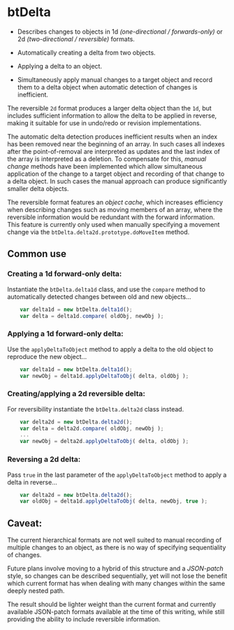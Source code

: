 # btDelta

* Describes changes to objects in 1d *(one-directional / forwards-only)*
  or 2d *(two-directional / reversible)* formats.

* Automatically creating a delta from two objects.

* Applying a delta to an object.

* Simultaneously apply manual changes to a target object and record them to a delta object
  when automatic detection of changes is inefficient.

The reversible `2d` format produces a larger delta object than the `1d`, but includes
sufficient information to allow the delta to be applied in reverse, making it suitable for
use in undo/redo or revision implementations.

The automatic delta detection produces inefficient results when an index has been removed
near the beginning of an array. In such cases all indexes after the point-of-removal are
interpreted as updates and the last index of the array is interpreted as a deletion.
To compensate for this, *manual change* methods have been implemented which allow
simultaneous application of the change to a target object and recording of that change to
a delta object. In such cases the manual approach can produce significantly smaller delta
objects.

The reversible format features an *object cache*, which increases efficiency when
describing changes such as moving members of an array, where the reversible information
would be redundant with the forward information. This feature is currently only used when
manually specifying a movement change via the `btDelta.delta2d.prototype.doMoveItem`
method.


## Common use

### Creating a 1d forward-only delta:
Instantiate the `btDelta.delta1d` class, and use the `compare` method to automatically
detected changes between old and new objects...
````js
    var delta1d = new btDelta.delta1d();
    var delta = delta1d.compare( oldObj, newObj );
````

### Applying a 1d forward-only delta:
Use the `applyDeltaToObject` method to apply a delta to the old object to reproduce the
new object...
````js
    var delta1d = new btDelta.delta1d();
    var newObj = delta1d.applyDeltaToObj( delta, oldObj );
````

### Creating/applying a 2d reversible delta:
For reversibility instantiate the `btDelta.delta2d` class instead.
````js
    var delta2d = new btDelta.delta2d();
    var delta = delta2d.compare( oldObj, newObj );
    ...
    var newObj = delta2d.applyDeltaToObj( delta, oldObj );
````

### Reversing a 2d delta:
Pass `true` in the last parameter of the `applyDeltaToObject` method to apply a delta in
reverse...
````js
    var delta2d = new btDelta.delta2d();
    var oldObj = delta1d.applyDeltaToObj( delta, newObj, true );
````


## Caveat:
The current hierarchical formats are not well suited to manual recording of multiple
changes to an object, as there is no way of specifying sequentiality of changes.

Future plans involve moving to a hybrid of this structure and a *JSON-patch* style, so
changes can be described sequentially, yet will not lose the benefit which current format
has when dealing with many changes within the same deeply nested path.

The result should be lighter weight than the current format and currently available
JSON-patch formats available at the time of this writing, while still providing the
ability to include reversible information.

